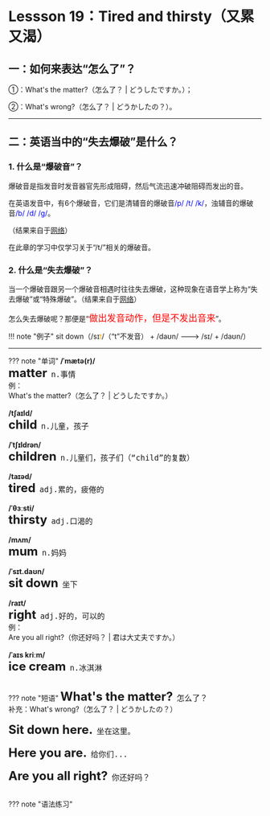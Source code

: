 # Lessson 19：Tired and thirsty（又累又渴）


## 一：如何来表达“怎么了”？

①：What's the matter?（怎么了？ | どうしたですか。）；

②：What's wrong?（怎么了？ | どうかしたの？）。


---
## 二：英语当中的“失去爆破”是什么？

### 1. 什么是“爆破音”？

爆破音是指发音时发音器官先形成阻碍，然后气流迅速冲破阻碍而发出的音。

在英语发音中，有6个爆破音，它们是清辅音的爆破音<font color=blue>/p/ /t/ /k/</font>，浊辅音的爆破音<font color=blue>/b/ /d/ /ɡ/</font>。

（结果来自于<a href="https://en-yinbiao.xiao84.com/study/24567.html" target="_blank">网络</a>）

在此章的学习中仅学习关于“/t/”相关的爆破音。


### 2. 什么是“失去爆破”？

当一个爆破音跟另一个爆破音相遇时往往失去爆破，这种现象在语音学上称为“失去爆破”或“特殊爆破”。（结果来自于<a href="https://zhidao.baidu.com/question/1637812733968476660.html" target="_blank">网络</a>）

怎么失去爆破呢？那便是“<font color=red size=4>做出发音动作，但是不发出音来</font>”。

!!! note "例子"
    sit down（/sɪ<font color=orange>t</font>/（“t”不发音） + /daʊn/ ---> /sɪ/ + /daʊn/）


---
??? note "单词"
    **/ˈmætə(r)/**<br>
    <font size=5>**matter**</font>&nbsp;&nbsp;<font size=4>`n.事情`</font><br>
    例：<br>
    What's the matter?（怎么了？ | どうしたですか。）<br>
    <br>
    **/tʃaɪld/**<br>
    <font size=5>**child**</font>&nbsp;&nbsp;<font size=4>`n.儿童，孩子`</font><br>
    <br>
    **/ˈtʃɪldrən/**<br>
    <font size=5>**children**</font>&nbsp;&nbsp;<font size=4>`n.儿童们，孩子们（“child”的复数）`</font><br>
    <br>
    **/taɪəd/**<br>
    <font size=5>**tired**</font>&nbsp;&nbsp;<font size=4>`adj.累的，疲倦的`</font><br>
    <br>
    **/ˈθɜːsti/**<br>
    <font size=5>**thirsty**</font>&nbsp;&nbsp;<font size=4>`adj.口渴的`</font><br>
    <br>
    **/mʌm/**<br>
    <font size=5>**mum**</font>&nbsp;&nbsp;<font size=4>`n.妈妈`</font><br>
    <br>
    **/ˈsɪt.daʊn/**<br>
    <font size=5>**sit down**</font>&nbsp;&nbsp;<font size=4>`坐下`</font><br>
    <br>
    **/raɪt/**<br>
    <font size=5>**right**</font>&nbsp;&nbsp;<font size=4>`adj.好的，可以的`</font><br>
    例：<br>
    Are you all right?（你还好吗？ | 君は大丈夫ですか。）<br>
    <br>
    **/ˈaɪs kriːm/**<br>
    <font size=5>**ice cream**</font>&nbsp;&nbsp;<font size=4>`n.冰淇淋`</font><br>
    <br>


??? note "短语"
    <font size=5>**What's the matter?**</font>&nbsp;&nbsp;<font size=4>`怎么了？`</font><br>
    补充：What's wrong?（怎么了？ | どうかしたの？）<br>
    <br>
    <font size=5>**Sit down here.**</font>&nbsp;&nbsp;<font size=4>`坐在这里。`</font><br>
    <br>
    <font size=5>**Here you are.**</font>&nbsp;&nbsp;<font size=4>`给你们...`</font><br>
    <br>
    <font size=5>**Are you all right?**</font>&nbsp;&nbsp;<font size=4>`你还好吗？`</font><br>
    <br>



??? note "语法练习"





